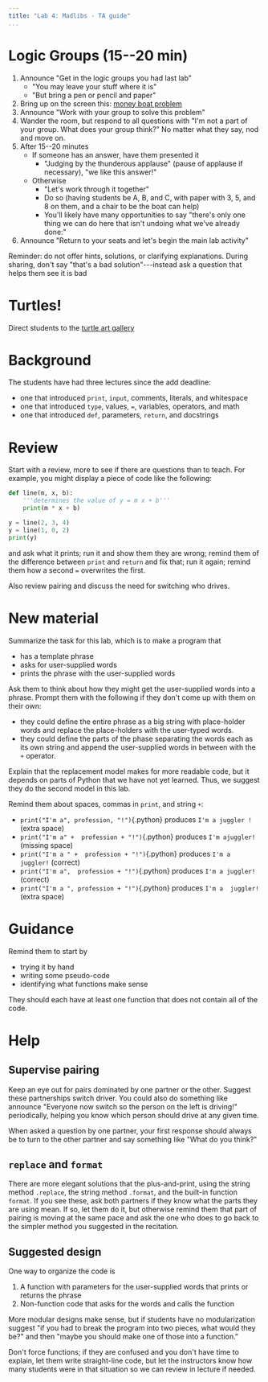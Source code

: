 ```yaml
---
title: "Lab 4: Madlibs - TA guide"
...
```



# Logic Groups (15--20 min)

1.  Announce "Get in the logic groups you had last lab"
    -   "You may leave your stuff where it is"
    -   "But bring a pen or pencil and paper"
1.  Bring up on the screen this: [money boat problem](https://docs.google.com/a/virginia.edu/presentation/d/1yVfHnOsGcXM1z2rr5-o7eubKbPA3A1kVmEdx4Rb4zQQ/edit?usp=sharing)
1.  Announce "Work with your group to solve this problem"
1.  Wander the room, but respond to all questions with "I'm not a part of your group. What does your group think?" No matter what they say, nod and move on.
1.  After 15--20 minutes
    -   If someone has an answer, have them presented it
        -   "Judging by the thunderous applause" (pause of applause if necessary), "we like this answer!"
    -   Otherwise
        -   "Let's work through it together"
        -   Do so (having students be A, B, and C, with paper with 3, 5, and 8 on them, and a chair to be the boat can help)
        -   You'll likely have many opportunities to say "there's only one thing we can do here that isn't undoing what we've already done:"
1.  Announce "Return to your seats and let's begin the main lab activity"

Reminder: do not offer hints, solutions, or clarifying explanations.
During sharing, don't say "that's a bad solution"---instead ask a question that helps them see it is bad

# Turtles!

Direct students to the [turtle art gallery](http://cs1110.cs.virginia.edu/turtleart/)

# Background

The students have had three lectures since the add deadline:

-   one that introduced `print`, `input`, comments, literals, and whitespace
-   one that introduced `type`, values, `=`, variables, operators, and math
-   one that introduced `def`, parameters, `return`, and docstrings

# Review

Start with a review, more to see if there are questions than to teach.
For example, you might display a piece of code like the following:

````python
def line(m, x, b):
    '''determines the value of y = m x + b'''
    print(m * x + b)

y = line(2, 3, 4)
y = line(1, 0, 2)
print(y)
````

and ask what it prints; run it and show them they are wrong; remind them of the difference between `print` and `return` and fix that; run it again; remind them how a second `=` overwrites the first.

Also review pairing and discuss the need for switching who drives.

# New material

Summarize the task for this lab, which is to make a program that 

- has a template phrase
- asks for user-supplied words
- prints the phrase with the user-supplied words

Ask them to think about how they might get the user-supplied words into a phrase.
Prompt them with the following if they don't come up with them on their own:

- they could define the entire phrase as a big string with place-holder words and replace the place-holders with the user-typed words.
- they could define the parts of the phase separating the words each as its own string and append the user-supplied words in between with the `+` operator.

Explain that the replacement model makes for more readable code,
but it depends on parts of Python that we have not yet learned.
Thus, we suggest they do the second model in this lab.

Remind them about spaces, commas in `print`, and string `+`:

- `print("I'm a", profession, "!")`{.python} produces `I'm a juggler !` (extra space)
- `print("I'm a" +  profession + "!")`{.python} produces `I'm ajuggler!` (missing space)
- `print("I'm a " +  profession + "!")`{.python} produces `I'm a juggler!` (correct)
- `print("I'm a",  profession + "!")`{.python} produces `I'm a juggler!` (correct)
- `print("I'm a ", profession + "!")`{.python} produces `I'm a  juggler!` (extra space)

# Guidance

Remind them to start by

-   trying it by hand
-   writing some pseudo-code
-   identifying what functions make sense

They should each have at least one function that does not contain all of the code.

# Help

## Supervise pairing

Keep an eye out for pairs dominated by one partner or the other.
Suggest these partnerships switch driver.
You could also do something like announce "Everyone now switch so the person on the left is driving!" periodically, helping you know which person should drive at any given time.

When asked a question by one partner, your first response should always be to turn to the other partner and say something like "What do you think?"

## `replace` and `format`

There are more elegant solutions that the plus-and-print, using the string method `.replace`, the string method `.format`, and the built-in function `format`.
If you see these, ask both partners if they know what the parts they are using mean.
If so, let them do it, but otherwise remind them that part of pairing is moving at the same pace and ask the one who does to go back to the simpler method you suggested in the recitation.

## Suggested design

One way to organize the code is

1.  A function with parameters for the user-supplied words that prints or returns the phrase
1.  Non-function code that asks for the words and calls the function

More modular designs make sense, but if students have no modularization suggest "if you had to break the program into two pieces, what would they be?" and then "maybe you should make one of those into a function."

Don't force functions; if they are confused and you don't have time to explain, let them write straight-line code, but let the instructors know how many students were in that situation so we can review in lecture if needed.

